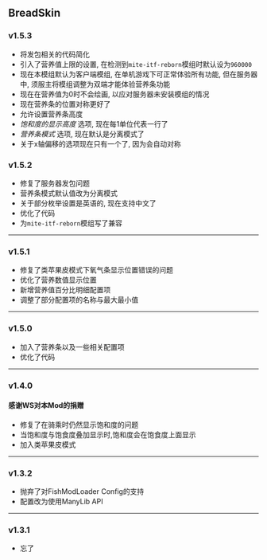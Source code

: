 ## BreadSkin

### v1.5.3

* 将发包相关的代码简化
* 引入了营养值上限的设置, 在检测到`mite-itf-reborn`模组时默认设为`960000`
* 现在本模组默认为客户端模组, 在单机游戏下可正常体验所有功能, 但在服务器中, 须服主将模组调整为双端才能体验营养条功能
* 现在在营养值为0时不会绘画, 以应对服务器未安装模组的情况
* 现在营养条的位置对称更好了
* 允许设置营养条高度
* _饱和度的显示高度_ 选项, 现在每1单位代表一行了
* _营养条模式_ 选项, 现在默认是分离模式了
* 关于x轴偏移的选项现在只有一个了, 因为会自动对称

### v1.5.2

* 修复了服务器发包问题
* 营养条模式默认值改为分离模式
* 关于部分枚举设置是英语的, 现在支持中文了
* 优化了代码
* 为`mite-itf-reborn`模组写了兼容

---

### v1.5.1

* 修复了类苹果皮模式下氧气条显示位置错误的问题
* 优化了营养数值显示位置
* 新增营养值百分比明细配置项
* 调整了部分配置项的名称与最大最小值

---

### v1.5.0

* 加入了营养条以及一些相关配置项
* 优化了代码

---

### v1.4.0

#### 感谢WS对本Mod的捐赠

* 修复了在骑乘时仍然显示饱和度的问题
* 当饱和度与饱食度叠加显示时,饱和度会在饱食度上面显示
* 加入类苹果皮模式

---

### v1.3.2

* 抛弃了对FishModLoader Config的支持
* 配置改为使用ManyLib API

---

### v1.3.1

* 忘了